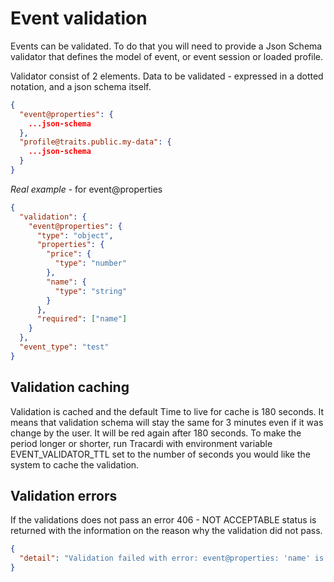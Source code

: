 # Event validation

Events can be validated. To do that you will need to provide a Json Schema validator that defines the model of event, or
event session or loaded profile.

Validator consist of 2 elements. Data to be validated - expressed in a dotted notation, and a json schema itself.

```json
{
  "event@properties": {
    ...json-schema
  },
  "profile@traits.public.my-data": {
    ...json-schema
  }
}
```

*Real example* - for event@properties

```json
{
  "validation": {
    "event@properties": {
      "type": "object",
      "properties": {
        "price": {
          "type": "number"
        },
        "name": {
          "type": "string"
        }
      },
      "required": ["name"]
    }
  },
  "event_type": "test"
}
```

## Validation caching

Validation is cached and the default Time to live for cache is 180 seconds. It means that validation schema will stay
the same for 3 minutes even if it was change by the user. It will be  red again after 180 seconds. 
To make the period longer or shorter, run Tracardi with environment variable EVENT_VALIDATOR_TTL set to the number 
of seconds you would like the system to cache the validation. 

## Validation errors

If the validations does not pass an error 406 - NOT ACCEPTABLE status is returned with the information on the reason why
the validation did not pass.

```json
{
  "detail": "Validation failed with error: event@properties: 'name' is a required property...."
}
```